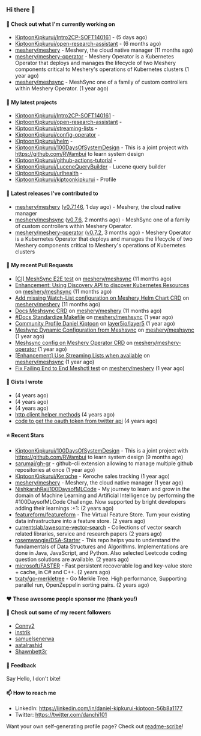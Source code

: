 
### Hi there 👋

#### 👷 Check out what I'm currently working on

- [KiptoonKipkurui/Intro2CP-SOFT140161](https://github.com/KiptoonKipkurui/Intro2CP-SOFT140161) -  (5 days ago)
- [KiptoonKipkurui/open-research-assistant](https://github.com/KiptoonKipkurui/open-research-assistant) -  (6 months ago)
- [meshery/meshery](https://github.com/meshery/meshery) - Meshery, the cloud native manager (11 months ago)
- [meshery/meshery-operator](https://github.com/meshery/meshery-operator) - Meshery Operator is a Kubernetes Operator that deploys and manages the lifecycle of two Meshery components critical to Meshery&#39;s operations of Kubernetes clusters (1 year ago)
- [meshery/meshsync](https://github.com/meshery/meshsync) - MeshSync one of a family of custom controllers within Meshery Operator. (1 year ago)

#### 🌱 My latest projects

- [KiptoonKipkurui/Intro2CP-SOFT140161](https://github.com/KiptoonKipkurui/Intro2CP-SOFT140161) - 
- [KiptoonKipkurui/open-research-assistant](https://github.com/KiptoonKipkurui/open-research-assistant) - 
- [KiptoonKipkurui/streaming-lists](https://github.com/KiptoonKipkurui/streaming-lists) - 
- [KiptoonKipkurui/config-operator](https://github.com/KiptoonKipkurui/config-operator) - 
- [KiptoonKipkurui/helm](https://github.com/KiptoonKipkurui/helm) - 
- [KiptoonKipkurui/100DaysOfSystemDesign](https://github.com/KiptoonKipkurui/100DaysOfSystemDesign) - This is a joint project with https://github.com/RWambui to learn system design
- [KiptoonKipkurui/github-actions-tutorial](https://github.com/KiptoonKipkurui/github-actions-tutorial) - 
- [KiptoonKipkurui/LuceneQueryBuilder](https://github.com/KiptoonKipkurui/LuceneQueryBuilder) - Lucene query builder
- [KiptoonKipkurui/urlhealth](https://github.com/KiptoonKipkurui/urlhealth) - 
- [KiptoonKipkurui/kiptoonkipkurui](https://github.com/KiptoonKipkurui/kiptoonkipkurui) - Profile

#### 🔭 Latest releases I've contributed to

- [meshery/meshery](https://github.com/meshery/meshery) ([v0.7.146](https://github.com/meshery/meshery/releases/tag/v0.7.146), 1 day ago) - Meshery, the cloud native manager
- [meshery/meshsync](https://github.com/meshery/meshsync) ([v0.7.6](https://github.com/meshery/meshsync/releases/tag/v0.7.6), 2 months ago) - MeshSync one of a family of custom controllers within Meshery Operator.
- [meshery/meshery-operator](https://github.com/meshery/meshery-operator) ([v0.7.2](https://github.com/meshery/meshery-operator/releases/tag/v0.7.2), 3 months ago) - Meshery Operator is a Kubernetes Operator that deploys and manages the lifecycle of two Meshery components critical to Meshery&#39;s operations of Kubernetes clusters

#### 🔨 My recent Pull Requests

- [[CI] MeshSync E2E  test](https://github.com/meshery/meshsync/pull/286) on [meshery/meshsync](https://github.com/meshery/meshsync) (11 months ago)
- [Enhancement: Using Discovery API to discover Kubernetes Resources](https://github.com/meshery/meshsync/pull/284) on [meshery/meshsync](https://github.com/meshery/meshsync) (11 months ago)
- [Add missing Watch-List configuration on Meshery Helm Chart CRD](https://github.com/meshery/meshery/pull/9562) on [meshery/meshery](https://github.com/meshery/meshery) (11 months ago)
- [Docs Meshsync CRD](https://github.com/meshery/meshery/pull/9463) on [meshery/meshery](https://github.com/meshery/meshery) (11 months ago)
- [#Docs Standardize Makefile](https://github.com/meshery/meshsync/pull/273) on [meshery/meshsync](https://github.com/meshery/meshsync) (1 year ago)
- [Community Profile Daniel Kiptoon](https://github.com/layer5io/layer5/pull/5078) on [layer5io/layer5](https://github.com/layer5io/layer5) (1 year ago)
- [Meshync Dynamic Configuration from Meshsync](https://github.com/meshery/meshsync/pull/258) on [meshery/meshsync](https://github.com/meshery/meshsync) (1 year ago)
- [Meshsync config on Meshery Operator CRD](https://github.com/meshery/meshery-operator/pull/533) on [meshery/meshery-operator](https://github.com/meshery/meshery-operator) (1 year ago)
- [ [Enhancement] Use Streaming Lists when available](https://github.com/meshery/meshsync/pull/255) on [meshery/meshsync](https://github.com/meshery/meshsync) (1 year ago)
- [Fix Failing End to End Meshctl test](https://github.com/meshery/meshery/pull/8973) on [meshery/meshery](https://github.com/meshery/meshery) (1 year ago)


#### 📓 Gists I wrote

- [](https://gist.github.com/75f8e6859120ff76384203162ff71031) (4 years ago)
- [](https://gist.github.com/36d123dbcfae3aa16c9fa05d14b77e70) (4 years ago)
- [](https://gist.github.com/03aa6a9e4d1f6e83ffe6ce69bac8ade0) (4 years ago)
- [http client helper methods](https://gist.github.com/42b4af13921bcb86f7f2aa61d76dc5f3) (4 years ago)
- [code to get the oauth token from twitter api](https://gist.github.com/4f857e433d186cdd79501c0bd4bff8b9) (4 years ago)

#### ⭐ Recent Stars

- [KiptoonKipkurui/100DaysOfSystemDesign](https://github.com/KiptoonKipkurui/100DaysOfSystemDesign) - This is a joint project with https://github.com/RWambui to learn system design (9 months ago)
- [sarumaj/gh-gr](https://github.com/sarumaj/gh-gr) - github-cli extension allowing to manage multiple github repositories at once (1 year ago)
- [KiptoonKipkurui/Keroche](https://github.com/KiptoonKipkurui/Keroche) - Keroche sales tracking (1 year ago)
- [meshery/meshery](https://github.com/meshery/meshery) - Meshery, the cloud native manager (1 year ago)
- [NishkarshRaj/100DaysofMLCode](https://github.com/NishkarshRaj/100DaysofMLCode) - My journey to learn and grow in the domain of Machine Learning and Artificial Intelligence by performing the #100DaysofMLCode Challenge. Now supported by bright developers adding their learnings :&#43;1: (2 years ago)
- [featureform/featureform](https://github.com/featureform/featureform) - The Virtual Feature Store. Turn your existing data infrastructure into a feature store. (2 years ago)
- [currentslab/awesome-vector-search](https://github.com/currentslab/awesome-vector-search) - Collections of vector search related libraries, service and research papers (2 years ago)
- [rosemwangie/DSA-Starter](https://github.com/rosemwangie/DSA-Starter) - This repo helps you to understand the fundamentals of Data Structures and Algorithms. Implementations are done in Java, JavaScript, and Python. Also selected Leetcode coding question solutions are available.  (2 years ago)
- [microsoft/FASTER](https://github.com/microsoft/FASTER) - Fast persistent recoverable log and key-value store &#43; cache, in C# and C&#43;&#43;. (2 years ago)
- [txaty/go-merkletree](https://github.com/txaty/go-merkletree) - Go Merkle Tree. High performance, Supporting parallel run, OpenZeppelin sorting pairs. (2 years ago)

#### ❤️ These awesome people sponsor me (thank you!)


#### 👯 Check out some of my recent followers

- [Conny2](https://github.com/Conny2)
- [instrik](https://github.com/instrik)
- [samuelsenerwa](https://github.com/samuelsenerwa)
- [aatalrashid](https://github.com/aatalrashid)
- [Shawnbett3r](https://github.com/Shawnbett3r)

#### 💬 Feedback

Say Hello, I don't bite!

#### 📫 How to reach me
- LinkedIn: https://linkedin.com/in/daniel-kipkurui-kiptoon-56b8a1177
- Twitter: https://twitter.com/danchi101


Want your own self-generating profile page? Check out [readme-scribe](https://github.com/muesli/readme-scribe)!
